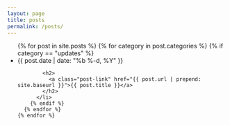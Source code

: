```yaml
---
layout: page
title: posts
permalink: /posts/
---
```


  <ul class="post-list">
    {% for post in site.posts %}
	  {% for category in post.categories %}
	    {% if category == "updates" %}
          <li>
            <span class="post-meta">{{ post.date | date: "%b %-d, %Y" }}</span>
  
            <h2>
              <a class="post-link" href="{{ post.url | prepend: site.baseurl }}">{{ post.title }}</a>
            </h2>
          </li>
		{% endif %}
      {% endfor %}
    {% endfor %}
  </ul>